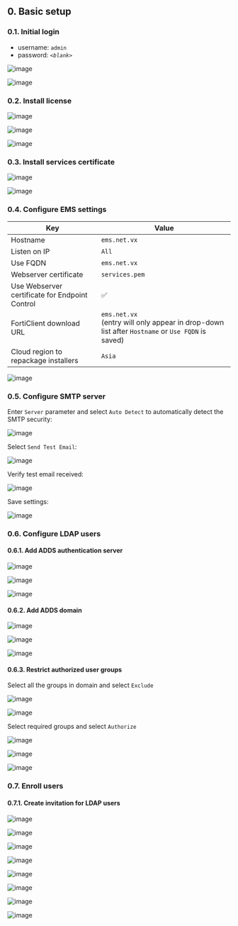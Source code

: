 ## 0. Basic setup

### 0.1. Initial login

- username: `admin`
- password: _`<blank>`_

![image](https://github.com/user-attachments/assets/0034193b-bd7e-49de-8ae9-2c037806f590)

![image](https://github.com/user-attachments/assets/3d2e4cd9-4985-4e69-807a-4d93185161b7)

### 0.2. Install license

![image](https://github.com/user-attachments/assets/6dcabc2b-77c0-4df6-bd17-21ff315b6c99)

![image](https://github.com/user-attachments/assets/09c8c7d1-5689-49b9-bb47-63a13559d74d)

![image](https://github.com/user-attachments/assets/a3ad8ddc-0436-4c4c-9804-75588473ff83)

### 0.3. Install services certificate

![image](https://github.com/user-attachments/assets/80b15ec2-c089-4616-8f1f-edea1716a29a)

![image](https://github.com/user-attachments/assets/5a3ff0c0-b8bc-4051-a25d-493a33936d52)

### 0.4. Configure EMS settings

|Key|Value|
|---|---|
|Hostname|`ems.net.vx`|
|Listen on IP|`All`|
|Use FQDN|`ems.net.vx`|
|Webserver certificate|`services.pem`|
|Use Webserver certificate for Endpoint Control|✅|
|FortiClient download URL|`ems.net.vx`<br>(entry will only appear in drop-down list after `Hostname` or `Use FQDN` is saved)|
|Cloud region to repackage installers|`Asia`|

![image](https://github.com/user-attachments/assets/84a2a6f9-fe64-40e6-809e-75d2cb72ce3e)

### 0.5. Configure SMTP server

Enter `Server` parameter and select `Auto Detect` to automatically detect the SMTP security:

![image](https://github.com/user-attachments/assets/91e8e3c3-f8ca-4c54-907d-d9d83b35a9f4)

Select `Send Test Email`:

![image](https://github.com/user-attachments/assets/2cb23658-187e-44ae-9fcc-e279d71ed6a5)

Verify test email received:

![image](https://github.com/user-attachments/assets/c19d0a57-5c78-40ad-be96-32261611d415)

Save settings:

![image](https://github.com/user-attachments/assets/f01e2fc0-19b4-4f05-94bd-8e84fe67c93e)

### 0.6. Configure LDAP users

#### 0.6.1. Add ADDS authentication server

![image](https://github.com/user-attachments/assets/4d3c2030-3da8-4974-8268-555d5bf9f731)

![image](https://github.com/user-attachments/assets/aa344acc-8403-48b2-b80a-af98195899b3)

![image](https://github.com/user-attachments/assets/78bf273c-8ae5-4cc4-b76b-0b4833fdb916)

#### 0.6.2. Add ADDS domain

![image](https://github.com/user-attachments/assets/2f61d35c-6e6f-498e-94a4-67d082f20220)

![image](https://github.com/user-attachments/assets/55c0a244-9d7a-4f85-be26-53dc7405fbec)

![image](https://github.com/user-attachments/assets/f685ff92-3409-4966-aa2a-7b167fc46409)

#### 0.6.3. Restrict authorized user groups

Select all the groups in domain and select `Exclude`

![image](https://github.com/user-attachments/assets/a84dc3f0-f30c-467f-b4f6-0465190e36d0)

![image](https://github.com/user-attachments/assets/8f933a6d-c565-461d-a564-67631a3d8d52)

Select required groups and select `Authorize`

![image](https://github.com/user-attachments/assets/bf640f8b-e9fd-4772-bcff-854ee365bcb5)

![image](https://github.com/user-attachments/assets/3b48fbf6-0046-40d8-940d-d0cb2ed6c7a6)

![image](https://github.com/user-attachments/assets/55d5d579-fe4c-40b5-b9c3-caaee19a0d9b)

### 0.7. Enroll users

#### 0.7.1. Create invitation for LDAP users

![image](https://github.com/user-attachments/assets/c95d87b9-fb12-42fc-a2da-4d7484a8ded7)

![image](https://github.com/user-attachments/assets/90996bfe-936f-4d91-8336-7b63159d7a10)

![image](https://github.com/user-attachments/assets/6997988b-1221-412c-a212-7960eab6584b)

![image](https://github.com/user-attachments/assets/fbe88f17-c47d-41a5-95f2-03fc0464d487)

![image](https://github.com/user-attachments/assets/83c6e10d-b53e-493c-ad08-78eb3a44aba2)

![image](https://github.com/user-attachments/assets/04a7e23e-f73a-44c9-b942-9d4e4f195998)

![image](https://github.com/user-attachments/assets/9fd937a1-4ef6-4e07-98e5-70587bfca8ff)

![image](https://github.com/user-attachments/assets/4624a7ee-2f56-4510-9175-8af361ae880b)
